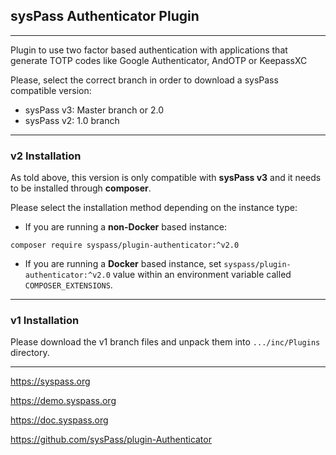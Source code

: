## sysPass Authenticator Plugin

---

Plugin to use two factor based authentication with applications that generate TOTP codes like Google Authenticator, AndOTP or KeepassXC

Please, select the correct branch in order to download a sysPass compatible version:

* sysPass v3: Master branch or 2.0
* sysPass v2: 1.0 branch 

---

### v2 Installation

As told above, this version is only compatible with **sysPass v3** and it needs to be installed through **composer**.

Please select the installation method depending on the instance type:

* If you are running a **non-Docker** based instance:

```composer require syspass/plugin-authenticator:^v2.0```

* If you are running a **Docker** based instance, set `syspass/plugin-authenticator:^v2.0` value within an environment variable called `COMPOSER_EXTENSIONS`.
 
---

### v1 Installation

Please download the v1 branch files and unpack them into `.../inc/Plugins` directory.

---

https://syspass.org

https://demo.syspass.org

https://doc.syspass.org

https://github.com/sysPass/plugin-Authenticator
